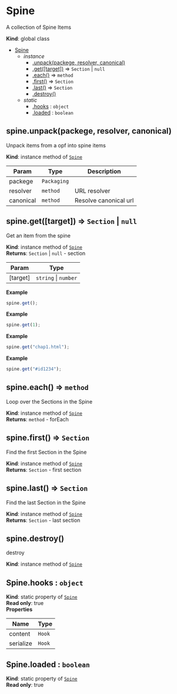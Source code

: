 <a name="Spine"></a>

# Spine
A collection of Spine Items

**Kind**: global class  

* [Spine](#Spine)
    * _instance_
        * [.unpack(packege, resolver, canonical)](#Spine+unpack)
        * [.get([target])](#Spine+get) ⇒ <code>Section</code> \| <code>null</code>
        * [.each()](#Spine+each) ⇒ <code>method</code>
        * [.first()](#Spine+first) ⇒ <code>Section</code>
        * [.last()](#Spine+last) ⇒ <code>Section</code>
        * [.destroy()](#Spine+destroy)
    * _static_
        * [.hooks](#Spine.hooks) : <code>object</code>
        * [.loaded](#Spine.loaded) : <code>boolean</code>

<a name="Spine+unpack"></a>

## spine.unpack(packege, resolver, canonical)
Unpack items from a opf into spine items

**Kind**: instance method of [<code>Spine</code>](#Spine)  

| Param | Type | Description |
| --- | --- | --- |
| packege | <code>Packaging</code> |  |
| resolver | <code>method</code> | URL resolver |
| canonical | <code>method</code> | Resolve canonical url |

<a name="Spine+get"></a>

## spine.get([target]) ⇒ <code>Section</code> \| <code>null</code>
Get an item from the spine

**Kind**: instance method of [<code>Spine</code>](#Spine)  
**Returns**: <code>Section</code> \| <code>null</code> - section  

| Param | Type |
| --- | --- |
| [target] | <code>string</code> \| <code>number</code> | 

**Example**  
```js
spine.get();
```
**Example**  
```js
spine.get(1);
```
**Example**  
```js
spine.get("chap1.html");
```
**Example**  
```js
spine.get("#id1234");
```
<a name="Spine+each"></a>

## spine.each() ⇒ <code>method</code>
Loop over the Sections in the Spine

**Kind**: instance method of [<code>Spine</code>](#Spine)  
**Returns**: <code>method</code> - forEach  
<a name="Spine+first"></a>

## spine.first() ⇒ <code>Section</code>
Find the first Section in the Spine

**Kind**: instance method of [<code>Spine</code>](#Spine)  
**Returns**: <code>Section</code> - first section  
<a name="Spine+last"></a>

## spine.last() ⇒ <code>Section</code>
Find the last Section in the Spine

**Kind**: instance method of [<code>Spine</code>](#Spine)  
**Returns**: <code>Section</code> - last section  
<a name="Spine+destroy"></a>

## spine.destroy()
destroy

**Kind**: instance method of [<code>Spine</code>](#Spine)  
<a name="Spine.hooks"></a>

## Spine.hooks : <code>object</code>
**Kind**: static property of [<code>Spine</code>](#Spine)  
**Read only**: true  
**Properties**

| Name | Type |
| --- | --- |
| content | <code>Hook</code> | 
| serialize | <code>Hook</code> | 

<a name="Spine.loaded"></a>

## Spine.loaded : <code>boolean</code>
**Kind**: static property of [<code>Spine</code>](#Spine)  
**Read only**: true  
